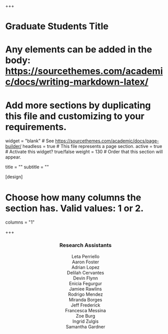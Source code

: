 +++
# Graduate Students Title
# Any elements can be added in the body: https://sourcethemes.com/academic/docs/writing-markdown-latex/
# Add more sections by duplicating this file and customizing to your requirements.

widget = "blank"  # See https://sourcethemes.com/academic/docs/page-builder/
headless = true  # This file represents a page section.
active = true  # Activate this widget? true/false
weight = 130  # Order that this section will appear.

title = ""
subtitle = ""

[design]
  # Choose how many columns the section has. Valid values: 1 or 2.
  columns = "1"

+++

<h3 style="text-align:center">Research Assistants</h3>
<p style="text-align:center">
Leta Perriello<br>
Aaron Foster<br>
Adrian Lopez<br>
Delilah Cervantes<br>
Devin Flynn<br>
Enicia Fegurgur<br>
Jamiee Rawlins<br>
Rodrigo Mendez<br>
Miranda Borges<br>
Jeff Frederick<br>
Francesca Messina<br>
Zoe Burg<br>
Ingrid Zulgis<br>
Samantha Gardner<br></p>
